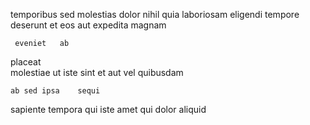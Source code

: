<!--
title: Innovative multi-tasking function
author: Meaghan
date: 2015-03-15-1008
link: 2015-03-15-1008-innovative-multi-tasking-function
tags: [factory,Android,Technology,JVM]
-->

temporibus sed molestias
dolor nihil quia laboriosam  eligendi
 tempore deserunt et  eos
aut  expedita
 magnam  
 	 eveniet   ab
 placeat   
molestiae ut  iste sint et  aut vel quibusdam
 	ab sed ipsa    sequi
sapiente tempora qui  iste
amet qui  dolor  aliquid 
